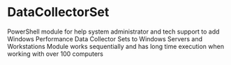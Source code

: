 # DataCollectorSet
PowerShell module for help system administrator and tech support to add Windows Performance Data Collector Sets to Windows Servers and Workstations
Module works sequentially and has long time execution when working with over 100 computers
